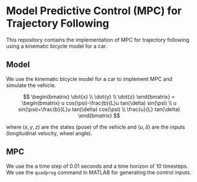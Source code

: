 # Model Predictive Control (MPC) for Trajectory Following

This repository contains the implementation of MPC for trajectory following using a kinematic bicycle model for a car.

## Model

We use the kinematic bicycle model for a car to implement MPC and simulate the vehicle.

$$ \begin{bmatrix} \dot{x} \\ \dot{y} \\ \dot{z} \end{bmatrix} = \begin{bmatrix} u cos(\psi)-\frac{b}{L}u tan(\delta) sin(\psi) \\ u sin(\psi)+\frac{b}{L}u tan(\delta) cos(\psi) \\ \frac{u}{L} tan(\delta) \end{bmatrix}  $$

where $(x,y,z)$ are the states (pose) of the vehicle and $(u,\delta)$ are the inputs (longitudinal velocity, wheel angle).

## MPC

We use the a time step of 0.01 seconds and a time horizon of 10 timesteps. We use the `quadprog` command in MATLAB for generating the control inputs.